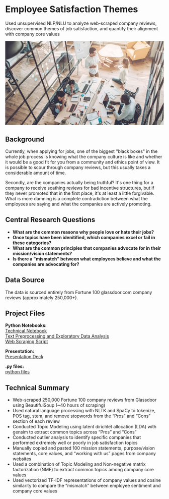 # Employee Satisfaction Themes
Used unsupervised NLP/NLU to analyze web-scraped company reviews, discover common themes of job satisfaction, and quantify their alignment with company core values

<img src="images/cover_photo.jpg" width="800" height="" />

## Background
Currently, when applying for jobs, one of the biggest "black boxes" in the whole job process is knowing what the company culture is like and whether it would be a good fit for you from a community and ethics point of view. It is possible to scour through company reviews, but this usually takes a considerable amount of time.

Secondly, are the companies actually being truthful? It's one thing for a company to receive scathing reviews for bad incentive structures, but if they never promoted that in the first place, it's at least a little forgivable. What is more damning is a complete contradiction between what the employees are saying and what the companies are actively promoting.

## Central Research Questions
* **What are the common reasons why people love or hate their jobs?**
* **Once topics have been idenitified, which companies excel or fail in these categories?**
* **What are the common principles that companies advocate for in their mission/vision statements?**
* **Is there a "mismatch" between what employees believe and what the companies are advocating for?**

## Data Source
The data is sourced entirely from Fortune 100 glassdoor.com company reviews (approximately 250,000+).

## Project Files

**Python Notebooks:**
<br>
[Technical Notebook](https://github.com/jfleury12/job-satisfaction-nlp/blob/master/notebooks/technical_notebook.ipynb)
<br>
[Text Preprocessing and Exploratory Data Analysis](https://github.com/jfleury12/job-satisfaction-nlp/blob/master/notebooks/text_preprocessing_EDA.ipynb)
<br>
[Web Scraping Script](https://github.com/jfleury12/job-satisfaction-nlp/blob/master/notebooks/data_scraping.ipynb)
<br>

**Presentation:**
<br>
[Presentation Deck](https://github.com/jfleury12/job-satisfaction-nlp/blob/master/Employee_Satisfaction_Presentation.pdf)
<br>

**.py files:**
<br>
[python files](https://github.com/jfleury12/job-satisfaction-nlp/tree/master/python_files)
<br>

## Technical Summary
* Web-scraped 250,000 Fortune 100 company reviews from Glassdoor using BeautifulSoup (~40 hours of scraping)
* Used natural language processing with NLTK and SpaCy to tokenize, POS tag, stem, and remove stopwords from the “Pros” and “Cons” section of each review
* Conducted Topic Modeling using latent dirichlet allocation (LDA) with gensim to extract common topics across “Pros” and “Cons”
* Conducted outlier analysis to identify specific companies that performed extremely well or poorly in job satisfaction topics
* Manually copied and pasted 100 mission statements, purpose/vision statements, core values, and “working with us” pages from company websites
* Used a combination of Topic Modeling and Non-negative matrix factorization (NMF) to extract common topics among company core values
* Used vectorized TF-IDF representations of company values and cosine similarity to compare the “mismatch” between employee sentiment and company core values
